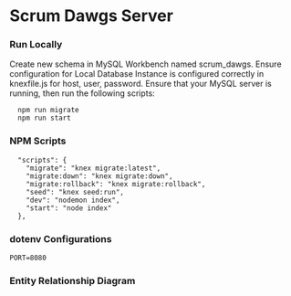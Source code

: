 # Scrum Dawgs Server

### Run Locally
Create new schema in MySQL Workbench named scrum_dawgs. Ensure configuration for Local Database Instance is configured correctly in knexfile.js for host, user, password. Ensure that your MySQL server is running, then run the following scripts: 
```
  npm run migrate
  npm run start
```

### NPM Scripts 
```
  "scripts": {
    "migrate": "knex migrate:latest",
    "migrate:down": "knex migrate:down",
    "migrate:rollback": "knex migrate:rollback",
    "seed": "knex seed:run",
    "dev": "nodemon index",
    "start": "node index"
  },
```

### dotenv Configurations

```
PORT=8080
```

### Entity Relationship Diagram

